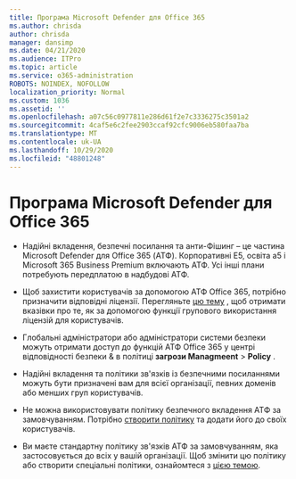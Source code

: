 ```yaml
---
title: Програма Microsoft Defender для Office 365
ms.author: chrisda
author: chrisda
manager: dansimp
ms.date: 04/21/2020
ms.audience: ITPro
ms.topic: article
ms.service: o365-administration
ROBOTS: NOINDEX, NOFOLLOW
localization_priority: Normal
ms.custom: 1036
ms.assetid: ''
ms.openlocfilehash: a07c56c0977811e286d61f2e7c3336275c3501a2
ms.sourcegitcommit: 4caf5e6c2fee2903ccaf92cfc9006eb580faa7ba
ms.translationtype: MT
ms.contentlocale: uk-UA
ms.lasthandoff: 10/29/2020
ms.locfileid: "48801248"
---
```

# <a name="microsoft-defender-for-office-365"></a>Програма Microsoft Defender для Office 365

- Надійні вкладення, безпечні посилання та анти-Фішинг – це частина Microsoft Defender для Office 365 (АТФ). Корпоративні E5, освіта a5 і Microsoft 365 Business Premium включають АТФ. Усі інші плани потребують передплатою в надбудові АТФ.

- Щоб захистити користувачів за допомогою АТФ Office 365, потрібно призначити відповідні ліцензії. Перегляньте [цю тему](https://docs.microsoft.com/microsoft-365/admin/add-users/add-users) , щоб отримати вказівки про те, як за допомогою функції групового використання ліцензій для користувачів.

- Глобальні адміністратори або адміністратори системи безпеки можуть отримати доступ до функцій АТФ Office 365 у центрі відповідності безпеки & в політиці **загрози Managmeent** \> **Policy** .

- Надійні вкладення та політики зв'язків із безпечними посиланнями можуть бути призначені вам для всієї організації, певних доменів або менших груп користувачів.

- Не можна використовувати політику безпечного вкладення АТФ за замовчуванням. Потрібно [створити політику](https://docs.microsoft.com/microsoft-365/security/office-365-security/set-up-atp-safe-attachments-policies) та додати його до своїх користувачів.

- Ви маєте стандартну політику зв'язків АТФ за замовчуванням, яка застосовується до всіх у вашій організації. Щоб змінити цю політику або створити спеціальні політики, ознайомтеся з [цією темою](https://docs.microsoft.com/microsoft-365/security/office-365-security/set-up-atp-safe-links-policies).
